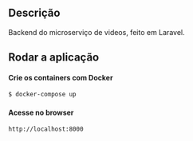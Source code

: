 ## Descrição

Backend do microserviço de videos, feito em Laravel.

## Rodar a aplicação

#### Crie os containers com Docker

```bash
$ docker-compose up
```

#### Acesse no browser

```
http://localhost:8000
```